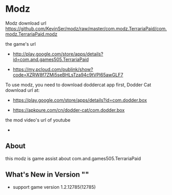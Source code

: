 # Modz

Modz download url https://github.com/KevinSer/modz/raw/master/com.modz.TerrariaPaid/com.modz.TerrariaPaid.modz

the game's url

* http://play.google.com/store/apps/details?id=com.and.games505.TerrariaPaid

* https://my.pcloud.com/publink/show?code=XZRW8f7ZMi5seBHLsTza94c9tVPl65awGLF7

To use modz, you need to download doddercat app first, Dodder Cat download url at:

* https://play.google.com/store/apps/details?id=com.dodder.box

* https://apkpure.com/cn/dodder-cat/com.dodder.box
        			  
the mod video's url of youtube

* 


## About

this modz is game assist about com.and.games505.TerrariaPaid

## What's New in Version ""

* support game version 1.2.12785(12785) 
